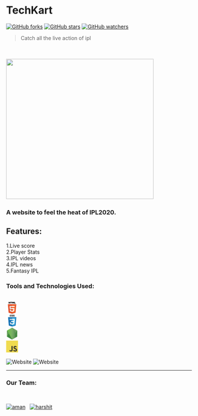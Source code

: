 # TechKart
[![GitHub forks](https://img.shields.io/github/forks/AMAN123956/iplfiverr?style=social&label=Fork&maxAge=2592000)](https://github.com/AMAN123956/iplfiverr)
[![GitHub stars](https://img.shields.io/github/stars/AMAN123956/iplfiverr?style=social&label=Star&maxAge=2592000)](https://github.com/AMAN123956/iplfiverr)
[![GitHub watchers](https://img.shields.io/github/watchers/AMAN123956/iplfiverr?style=social&label=Watch&maxAge=2592000)](https://github.com/AMAN123956/iplfiverr)
> Catch all the live action of ipl
<br />

<br />
<img height="380px" width="400px" src="https://me-harshit.netlify.app/iplfeverr.jpg" />
<br />


### A website to feel the heat of IPL2020.

## Features:
1.Live score <br>
2.Player Stats <br>
3.IPL videos <br>
4.IPL news <br>
5.Fantasy IPL <br>


### Tools and Technologies Used:

<p align="left">
<code>
<img height="32" width="32" src="https://raw.githubusercontent.com/github/explore/80688e429a7d4ef2fca1e82350fe8e3517d3494d/topics/html/html.png" />
<img height="32" width="32" src="https://raw.githubusercontent.com/github/explore/80688e429a7d4ef2fca1e82350fe8e3517d3494d/topics/css/css.png" />
<img height="32" width="32" src="https://raw.githubusercontent.com/github/explore/80688e429a7d4ef2fca1e82350fe8e3517d3494d/topics/nodejs/nodejs.png" />
<img height="32" width="32" src="https://raw.githubusercontent.com/github/explore/80688e429a7d4ef2fca1e82350fe8e3517d3494d/topics/javascript/javascript.png" />
</code>
</p>


<img alt="Website" width="180px" height="38px" src="https://camo.githubusercontent.com/85c2c434ad9847385c56dc2e2d54eabb1fb6f79d/687474703a2f2f466f7254686542616467652e636f6d2f696d616765732f6261646765732f6275696c742d776974682d6c6f76652e737667">      <img alt="Website" width="180px" height="38px" src="https://camo.githubusercontent.com/4d50177f3b0c044c99ffce53046b4c126b906593/687474703a2f2f466f7254686542616467652e636f6d2f696d616765732f6261646765732f6275696c742d62792d646576656c6f706572732e737667">
<hr/>

### Our Team:
<br>

[<img  alt="aman" src="https://avatars1.githubusercontent.com/u/56161073?s=60&v=4">](https://github.com/AMAN123956)
&nbsp;&nbsp;[<img  width="60px" alt="harshit" src="https://media-exp1.licdn.com/dms/image/C5603AQENAaCvpOwx9Q/profile-displayphoto-shrink_200_200/0?e=1603929600&v=beta&t=_K37EaR-pCDGfOXbicLiA8gzytaLaYhcHT2-d_WfmDY">](https://github.com/me-harshit) &nbsp;&nbsp;



[live]: https://iplheat.herokuapp.com/
